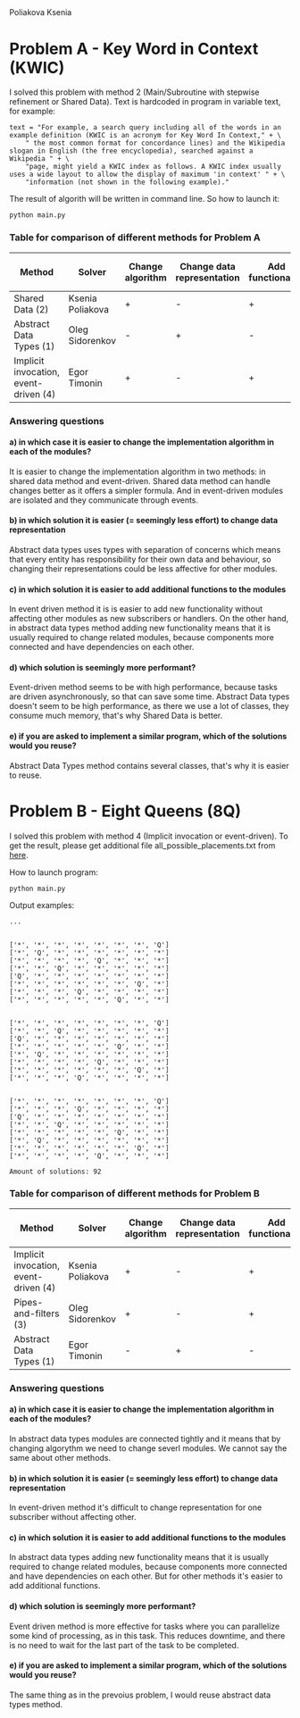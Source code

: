##
 Poliakova Ksenia

# Problem A - Key Word in Context (KWIC)

I solved this problem with method 2 (Main/Subroutine with stepwise refinement or Shared Data).
Text is hardcoded in program in variable text, for example:

```
text = "For example, a search query including all of the words in an example definition (KWIC is an acronym for Key Word In Context," + \
    " the most common format for concordance lines) and the Wikipedia slogan in English (the free encyclopedia), searched against a Wikipedia " + \
    "page, might yield a KWIC index as follows. A KWIC index usually uses a wide layout to allow the display of maximum 'in context' " + \
    "information (not shown in the following example)."
```

The result of algorith will be written in command line. So how to launch it:
```
python main.py
```

### Table for comparison of different methods for Problem A

| Method                                       | Solver           | Change algorithm | Change data representation | Add functionality | Seem more performance | Ease of reuse |
|----------------------------------------------|------------------|------------------|----------------------------|-------------------|-----------------------|---------------|
| Shared Data (2)                              | Ksenia Poliakova | +                | -                          | +                 | +                     | -             |
| Abstract Data Types (1)                      | Oleg Sidorenkov  | -                | +                          | -                 | -                     | +             |
| Implicit invocation, event-driven (4)        | Egor Timonin     | +                | -                          | +                 | +                     | -             |

### Answering questions

#### a) in which case it is easier to change the implementation algorithm in each of the modules? 
It is easier to change the implementation algorithm in two methods: in shared data method and event-driven. Shared data method can handle changes better as it offers a simpler formula. And in event-driven modules are isolated and they communicate through events.
#### b) in which solution it is easier (= seemingly less effort) to change data representation
Abstract data types uses types with separation of concerns which means that every entity has responsibility for their own data and behaviour, so changing their representations could be less affective for other modules.
#### c) in which solution it is easier to add additional functions to the modules
In event driven method it is is easier to add new functionality without affecting other modules as new subscribers or handlers. On the other hand, in abstract data types method adding new functionality means that it is usually required to change related modules, because components more connected and have dependencies on each other.
#### d) which solution is seemingly more performant?
Event-driven method seems to be with high performance, because tasks are driven asynchronously, so that can save some time. Abstract Data types doesn't seem to be high performance, as there we use a lot of classes, they consume much memory, that's why Shared Data is better. 
#### e) if you are asked to implement a similar program, which of the solutions would you reuse?
Abstract Data Types method contains several classes, that's why it is easier to reuse.

# Problem B - Eight Queens (8Q)

I solved this problem with method 4 (Implicit invocation or event-driven).
To get the result, please get additional file all_possible_placements.txt from [here](https://disk.yandex.com/d/kawmuTKwB37F3g).

How to launch program:
```
python main.py
```

Output examples:
```
...


['*', '*', '*', '*', '*', '*', '*', 'Q']
['*', 'Q', '*', '*', '*', '*', '*', '*']
['*', '*', '*', '*', 'Q', '*', '*', '*']
['*', '*', 'Q', '*', '*', '*', '*', '*']
['Q', '*', '*', '*', '*', '*', '*', '*']
['*', '*', '*', '*', '*', '*', 'Q', '*']
['*', '*', '*', 'Q', '*', '*', '*', '*']
['*', '*', '*', '*', '*', 'Q', '*', '*']


['*', '*', '*', '*', '*', '*', '*', 'Q']
['*', '*', 'Q', '*', '*', '*', '*', '*']
['Q', '*', '*', '*', '*', '*', '*', '*']
['*', '*', '*', '*', '*', 'Q', '*', '*']
['*', 'Q', '*', '*', '*', '*', '*', '*']
['*', '*', '*', '*', 'Q', '*', '*', '*']
['*', '*', '*', '*', '*', '*', 'Q', '*']
['*', '*', '*', 'Q', '*', '*', '*', '*']


['*', '*', '*', '*', '*', '*', '*', 'Q']
['*', '*', '*', 'Q', '*', '*', '*', '*']
['Q', '*', '*', '*', '*', '*', '*', '*']
['*', '*', 'Q', '*', '*', '*', '*', '*']
['*', '*', '*', '*', '*', 'Q', '*', '*']
['*', 'Q', '*', '*', '*', '*', '*', '*']
['*', '*', '*', '*', '*', '*', 'Q', '*']
['*', '*', '*', '*', 'Q', '*', '*', '*']

Amount of solutions: 92
```

### Table for comparison of different methods for Problem B

| Method                                       | Solver           | Change algorithm | Change data representation | Add functionality | Seem more performance | Ease of reuse |
|----------------------------------------------|------------------|------------------|----------------------------|-------------------|-----------------------|---------------|
| Implicit invocation, event-driven (4)        | Ksenia Poliakova | +                | -                          | +                 | +                     | -             |
| Pipes-and-filters (3)                        | Oleg Sidorenkov  | +                | -                          | +                 | -                     | -             |
| Abstract Data Types (1)                      | Egor Timonin     | -                | +                          | -                 | -                     | +             |

### Answering questions

#### a) in which case it is easier to change the implementation algorithm in each of the modules? 
In abstract data types modules are connected tightly and it means that by changing algorythm we need to change severl modules. We cannot say the same about other methods.
#### b) in which solution it is easier (= seemingly less effort) to change data representation
In event-driven method it's difficult to change representation for one subscriber without affecting other.
#### c) in which solution it is easier to add additional functions to the modules
In abstract data types adding new functionality means that it is usually required to change related modules, because components more connected and have dependencies on each other. But for other methods it's easier to add additional functions.
#### d) which solution is seemingly more performant?
Event driven method is more effective for tasks where you can parallelize some kind of processing, as in this task. This reduces downtime, and there is no need to wait for the last part of the task to be completed.
#### e) if you are asked to implement a similar program, which of the solutions would you reuse?
The same thing as in the prevoius problem, I would reuse abstract data types method.
